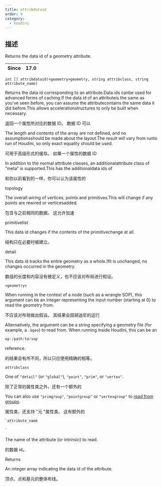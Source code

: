 ```yaml
---
title: attribdataid
order: 9
category:
  - houdini
---
```

    
## 描述

Returns the data id of a geometry attribute.

| Since | 17.0 |
| ----- | ---- |

`int [] attribdataid(<geometry>geometry, string attribclass, string attribute_name)`

Returns the data id corresponding to an attribute.Data ids canbe used for
advanced forms of caching.If the data id of an attributeis the same as you've
seen before, you can assume the attributecontains the same data it did
before.This allows accelerationstructures to only be built when necessary.

返回一个属性所对应的数据 ID。 数据 ID 可以

The length and contents of the array are not defined, and no assumptionsshould
be made about the layout.The result will vary from runto run of Houdini, so
only exact equality should be used.

可用于高级形式的缓存。 如果一个属性的数据 ID

In addition to the normal attribute classes, an additionalattribute class of
“meta” is supported.This has the additionaldata ids of

和你以前看到的一样，你可以认为该属性的

topology

The overall wiring of vertices, points and primitives.This will change if any
points are rewired or verticesadded.

包含与之前相同的数据。 这允许加速

primitivelist

This data id changes if the contents of the primitivechange at all.

结构只在必要时被建立。

detail

This data id tracks the entire geometry as a whole.Ifit is unchanged, no
changes occurred in the geometry.

数组的长度和内容没有被定义，也不应该对布局进行假设。

`<geometry>`

When running in the context of a node (such as a wrangle SOP), this argument
can be an integer representing the input number (starting at 0) to read the
geometry from.

不应该对布局做出假设。 其结果会因胡迪尼的运行

Alternatively, the argument can be a string specifying a geometry file (for
example, a `.bgeo`) to read from. When running inside Houdini, this can be an

```c
op:/path/to/sop
```

reference.

的结果会有所不同，所以只应使用精确的相等。

`attribclass`

One of `"detail"` (or `"global"`), `"point"`, `"prim"`, or `"vertex"`.

除了正常的属性类之外，还有一个额外的

You can also use `"primgroup"`, `"pointgroup"` or `"vertexgroup"` to [read
from groups](../groups.html "You can read the contents of
primitive/point/vertex groups in VEX as if they were attributes.").

属性类，还支持 "元 "属性类。 这有额外的

```c
`attribute_name
```

`

The name of the attribute (or intrinsic) to read.

的数据 id。

Returns

An integer array indicating the data id of the attribute.

顶点、点和基元的整体布线。
